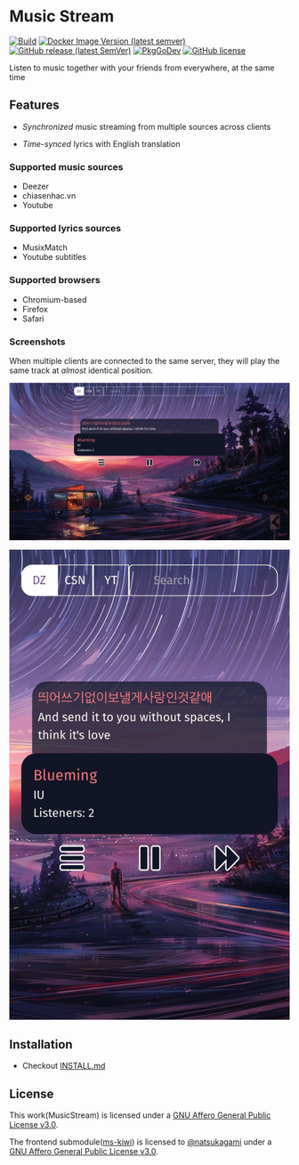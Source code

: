 # Music Stream

[![Build](https://github.com/TrungNguyen1909/MusicStream/workflows/Docker/badge.svg)](https://github.com/TrungNguyen1909/MusicStream/actions?query=workflow%3A%22Docker%22+branch%3Amaster)
[![Docker Image Version (latest semver)](https://img.shields.io/docker/v/ntrung03/musicstream?sort=semver&logo=docker)](https://hub.docker.com/r/ntrung03/musicstream)
[![GitHub release (latest SemVer)](https://img.shields.io/github/v/release/TrungNguyen1909/MusicStream?logo=github&sort=semver)](https://github.com/TrungNguyen1909/MusicStream/releases)
[![PkgGoDev](https://pkg.go.dev/badge/github.com/TrungNguyen1909/MusicStream)](https://pkg.go.dev/github.com/TrungNguyen1909/MusicStream)
[![GitHub license](https://img.shields.io/github/license/TrungNguyen1909/MusicStream)](https://github.com/TrungNguyen1909/MusicStream/blob/master/LICENSE)

Listen to music together with your friends from everywhere, at the same time

## Features

- _Synchronized_ music streaming from multiple sources across clients

- _Time-synced_ lyrics with English translation

### Supported music sources
  - Deezer
  - chiasenhac.vn
  - Youtube

### Supported lyrics sources
  - MusixMatch
  - Youtube subtitles

### Supported browsers
  - Chromium-based
  - Firefox
  - Safari

### Screenshots

When multiple clients are connected to the same server, they will play the same track at _almost_ identical position.

![Music Stream on Chrome](https://raw.githubusercontent.com/TrungNguyen1909/MusicStream/master/docs/img/Chrome.jpg)

![Music Stream on Safari](https://raw.githubusercontent.com/TrungNguyen1909/MusicStream/master/docs/img/iPhone.jpg)
## Installation

- Checkout [INSTALL.md](https://github.com/TrungNguyen1909/MusicStream/blob/master/docs/INSTALL.md)

## License

  This work(MusicStream) is licensed under a [GNU Affero General Public License v3.0](https://www.gnu.org/licenses/agpl-3.0.html).

  The frontend submodule([ms-kiwi](https://github.com/natsukagami/ms-kiwi)) is licensed to [@natsukagami](https://github.com/natsukagami) under a [GNU Affero General Public License v3.0](https://www.gnu.org/licenses/agpl-3.0.html).

